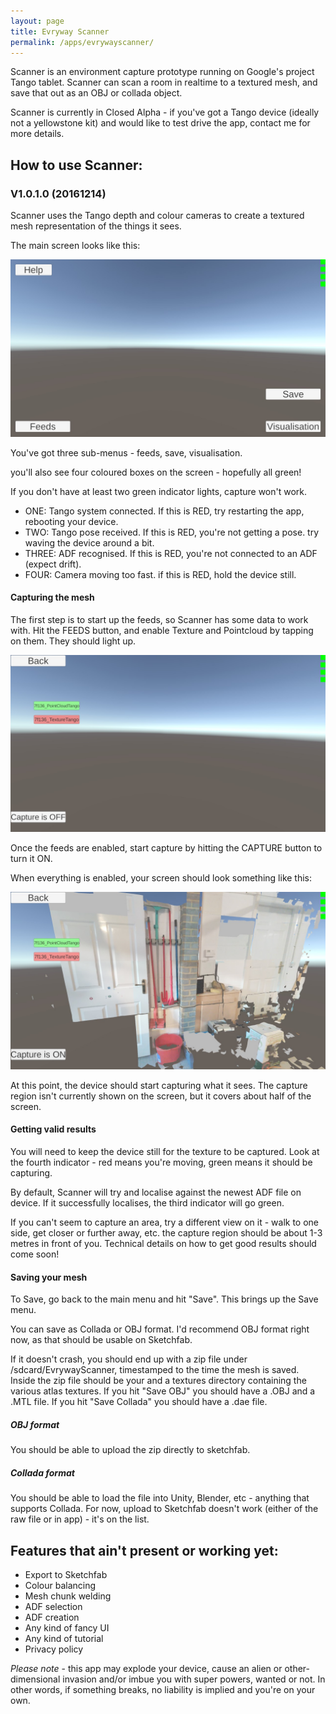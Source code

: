 ```yaml
---
layout: page
title: Evryway Scanner
permalink: /apps/evrywayscanner/
---
```


Scanner is an environment capture prototype running on Google's project Tango tablet. Scanner can scan a room
in realtime to a textured mesh, and save that out as an OBJ or collada object.

Scanner is currently in Closed Alpha - if you've got a Tango device (ideally not a yellowstone kit) and would like to
test drive the app, contact me for more details.

## How to use Scanner:

### V1.0.1.0 (20161214)

Scanner uses the Tango depth and colour cameras to create a textured mesh representation of the things it sees.

The main screen looks like this:

![Main screen](/assets/apps/scanner/main_screen.jpg)

You've got three sub-menus - feeds, save, visualisation.

you'll also see four coloured boxes on the screen - hopefully all green!

If you don't have at least two green indicator lights, capture won't work.

* ONE: Tango system connected. If this is RED, try restarting the app, rebooting your device.
* TWO: Tango pose received. If this is RED, you're not getting a pose. try waving the device around a bit.
* THREE: ADF recognised. If this is RED, you're not connected to an ADF (expect drift).
* FOUR: Camera moving too fast. if this is RED, hold the device still.

#### Capturing the mesh

The first step is to start up the feeds, so Scanner has some data to work with. Hit the FEEDS button, and
enable Texture and Pointcloud by tapping on them. They should light up.

![Feeds Active](/assets/apps/scanner/feeds_active.jpg)


Once the feeds are enabled, start capture by hitting the CAPTURE button to turn it ON.

When everything is enabled, your screen should look something like this:

![Capture Active](/assets/apps/scanner/capture_active.jpg)

At this point, the device should start capturing what it sees. The capture region isn't currently shown on the screen,
but it covers about half of the screen.

#### Getting valid results

You will need to keep the device still for the texture to be captured. Look at the fourth indicator - red means you're
moving, green means it should be capturing.

By default, Scanner will try and localise against the newest ADF file on device. If it successfully localises, the third
indicator will go green.

If you can't seem to capture an area, try a different view on it - walk to one side, get closer or further away, etc.
the capture region should be about 1-3 metres in front of you. Technical details on how to get good results should
come soon!

#### Saving your mesh

To Save, go back to the main menu and hit "Save". This brings up the Save menu.

You can save as Collada or OBJ format. I'd recommend OBJ format right now, as that should be usable on Sketchfab.

If it doesn't crash, you should end up with a zip file under
/sdcard/EvrywayScanner, timestamped to the time the mesh is saved. Inside the zip file should be your and a textures
directory containing the various atlas textures. If you hit "Save OBJ" you should have a .OBJ and a .MTL file.
If you hit "Save Collada" you should have a .dae file.

##### OBJ format

You should be able to upload the zip directly to sketchfab.

##### Collada format

You should be able to load the file into Unity, Blender, etc - anything that supports Collada. For now, upload to
Sketchfab doesn't work (either of the raw file or in app) - it's on the list.


## Features that ain't present or working yet:

* Export to Sketchfab
* Colour balancing
* Mesh chunk welding
* ADF selection
* ADF creation
* Any kind of fancy UI
* Any kind of tutorial
* Privacy policy

*Please note* - this app may explode your device, cause an alien or other-dimensional invasion and/or imbue you with
super powers, wanted or not. In other words, if something breaks, no liability is implied and you're on your own.





